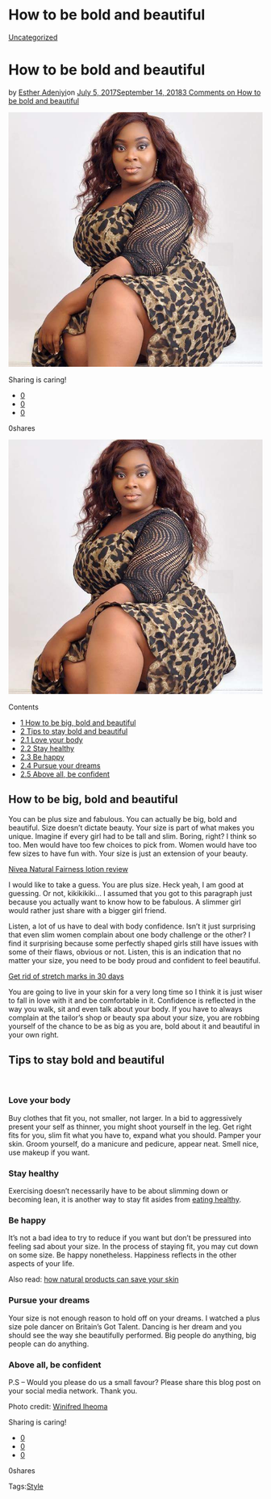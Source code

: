 # How to be bold and beautiful

[Uncategorized](https://estheradeniyi.com/category/uncategorized/)
# How to be bold and beautiful

by [Esther Adeniyi](https://estheradeniyi.com/author/esther-adeniyi/)on [July 5, 2017September 14, 2018](https://estheradeniyi.com/how-to-be-big-bold-and-beautifu/)[3 Comments on How to be bold and beautiful](https://estheradeniyi.com/how-to-be-big-bold-and-beautifu/#comments)

![](images\FB_IMG_1499234531407.jpg)

Sharing is caring!

- [0](https://www.facebook.com/sharer/sharer.php?u=https%3A%2F%2Festheradeniyi.com%2Fhow-to-be-big-bold-and-beautifu%2F&amp;t=How%20to%20be%20bold%20and%20beautiful)
- [0](https://twitter.com/intent/tweet?text=How%20to%20be%20bold%20and%20beautiful&amp;url=https%3A%2F%2Festheradeniyi.com%2Fhow-to-be-big-bold-and-beautifu%2F)
- [0](#)

0shares

[![Big, bold and beautiful woman on nice leopard skin dress](images\FB_IMG_1499234531407.jpg)](images\FB_IMG_1499234531407.jpg)

Contents

- [1 How to be big, bold and beautiful](#How_to_be_big_bold_and_beautiful)
- [2 Tips to stay bold and beautiful](#Tips_to_stay_bold_and_beautiful)
- [2.1 Love your body](#Love_your_body)
- [2.2 Stay healthy](#Stay_healthy)
- [2.3 Be happy](#Be_happy)
- [2.4 Pursue your dreams](#Pursue_your_dreams)
- [2.5 Above all, be confident](#Above_all_be_confident)

## How to be big, bold and beautiful

You can be plus size and fabulous. You can actually be big, bold and beautiful. Size doesn&#x2019;t dictate beauty. Your size is part of what makes you unique. Imagine if every girl had to be tall and slim. Boring, right? I think so too. Men would have too few choices to pick from. Women would have too few sizes to have fun with. Your size is just an extension of your beauty.

[Nivea Natural Fairness lotion review](https://www.estheradeniyi.com/nivea-natural-fairness-review)

I would like to take a guess. You are plus size. Heck yeah, I am good at guessing. Or not, kikikikiki&#x2026; I assumed that you got to this paragraph just because you actually want to know how to be fabulous. A slimmer girl would rather just share with a bigger girl friend.

Listen, a lot of us have to deal with body confidence. Isn&#x2019;t it just surprising that even slim women complain about one body challenge or the other? I find it surprising because some perfectly shaped girls still have issues with some of their flaws, obvious or not. Listen, this is an indication that no matter your size, you need to be body proud and confident to feel beautiful.

[Get rid of stretch marks in 30 days](https://www.estheradeniyi.com/get-rid-of-stretch-marks-in-30-days)

You are going to live in your skin for a very long time so I think it is just wiser to fall in love with it and be comfortable in it. Confidence is reflected in the way you walk, sit and even talk about your body. If you have to always complain at the tailor&#x2019;s shop or beauty spa about your size, you are robbing yourself of the chance to be as big as you are, bold about it and beautiful in your own right.

## Tips to stay bold and beautiful

&#xA0;

### Love your body

Buy clothes that fit you, not smaller, not larger. In a bid to aggressively present your self as thinner, you might shoot yourself in the leg. Get right fits for you, slim fit what you have to, expand what you should. Pamper your skin. Groom yourself, do a manicure and pedicure, appear neat. Smell nice, use makeup if you want.

### Stay healthy

Exercising doesn&#x2019;t necessarily have to be about slimming down or becoming lean, it is another way to stay fit asides from [eating healthy](https://www.estheradeniyi.com/how-to-stay-healthy-during-holidays).

### Be happy

It&#x2019;s not a bad idea to try to reduce if you want but don&#x2019;t be pressured into feeling sad about your size. In the process of staying fit, you may cut down on some size. Be happy nonetheless. Happiness reflects in the other aspects of your life.

Also read: [how natural products can save your skin](https://www.estheradeniyi.com/how-natural-hair-products-saved-my-face)

### Pursue your dreams

Your size is not enough reason to hold off on your dreams. I watched a plus size pole dancer on Britain&#x2019;s Got Talent. Dancing is her dream and you should see the way she beautifully performed. Big people do anything, big people can do anything.

### Above all, be confident

P.S &#x2013; Would you please do us a small favour? Please share this blog post on your social media network. Thank you.

Photo credit: [Winifred Iheoma](https://www.facebook.com/winifredofoegbu)

Sharing is caring!

- [0](https://www.facebook.com/sharer/sharer.php?u=https%3A%2F%2Festheradeniyi.com%2Fhow-to-be-big-bold-and-beautifu%2F&amp;t=How%20to%20be%20bold%20and%20beautiful)
- [0](https://twitter.com/intent/tweet?text=How%20to%20be%20bold%20and%20beautiful&amp;url=https%3A%2F%2Festheradeniyi.com%2Fhow-to-be-big-bold-and-beautifu%2F)
- [0](#)

0shares

Tags:[Style](https://estheradeniyi.com/tag/style/)